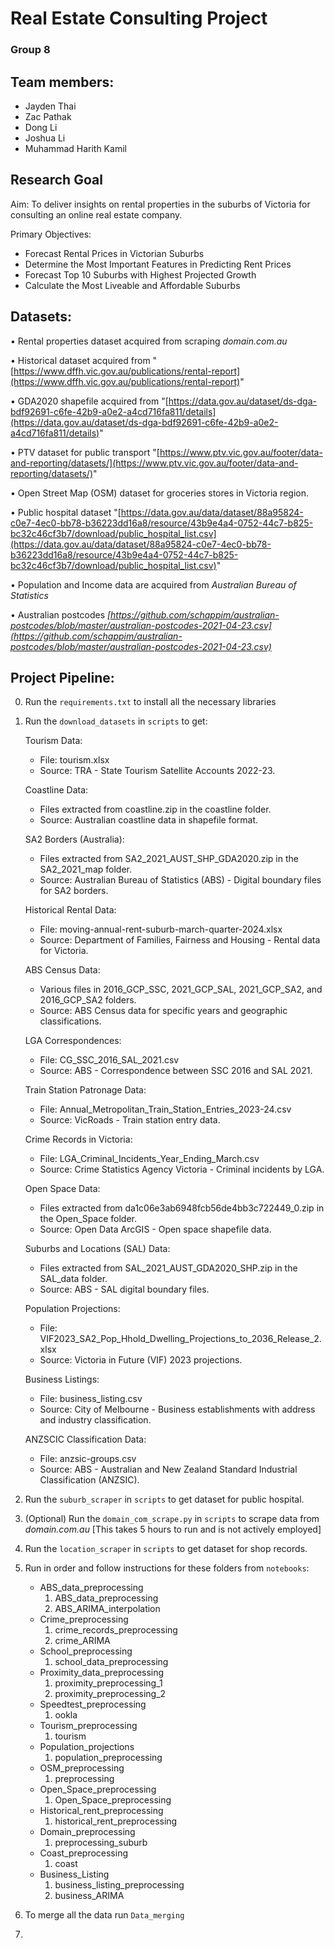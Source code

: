 # Real Estate Consulting Project

### Group 8

## Team members:

* Jayden Thai
* Zac Pathak
* Dong Li
* Joshua Li
* Muhammad Harith Kamil

## Research Goal

Aim: To deliver insights on rental properties in the suburbs of Victoria for consulting an online real estate company.

Primary Objectives:

* Forecast Rental Prices in Victorian Suburbs
* Determine the Most Important Features in Predicting Rent Prices
* Forecast Top 10 Suburbs with Highest Projected Growth
* Calculate the Most Liveable and Affordable Suburbs

## Datasets:

• Rental properties dataset acquired from scraping *domain.com.au*

• Historical dataset acquired from "[https://www.dffh.vic.gov.au/publications/rental-report](https://www.dffh.vic.gov.au/publications/rental-report)"

• GDA2020 shapefile acquired from "[https://data.gov.au/dataset/ds-dga-bdf92691-c6fe-42b9-a0e2-a4cd716fa811/details](https://data.gov.au/dataset/ds-dga-bdf92691-c6fe-42b9-a0e2-a4cd716fa811/details)"

• PTV dataset for public transport "[https://www.ptv.vic.gov.au/footer/data-and-reporting/datasets/](https://www.ptv.vic.gov.au/footer/data-and-reporting/datasets/)"

• Open Street Map (OSM) dataset for groceries stores in Victoria region.

• Public hospital dataset "[https://data.gov.au/data/dataset/88a95824-c0e7-4ec0-bb78-b36223dd16a8/resource/43b9e4a4-0752-44c7-b825-bc32c46cf3b7/download/public_hospital_list.csv](https://data.gov.au/data/dataset/88a95824-c0e7-4ec0-bb78-b36223dd16a8/resource/43b9e4a4-0752-44c7-b825-bc32c46cf3b7/download/public_hospital_list.csv)"

• Population and Income data are acquired from *Australian Bureau of Statistics*

• Australian postcodes *[https://github.com/schappim/australian-postcodes/blob/master/australian-postcodes-2021-04-23.csv](https://github.com/schappim/australian-postcodes/blob/master/australian-postcodes-2021-04-23.csv)*

## Project Pipeline:

0. Run the `requirements.txt` to install all the necessary libraries
1. Run the `download_datasets` in `scripts` to get:

   Tourism Data:
   - File: tourism.xlsx
   - Source: TRA - State Tourism Satellite Accounts 2022-23.

   Coastline Data:
   - Files extracted from coastline.zip in the coastline folder.
   - Source: Australian coastline data in shapefile format.

   SA2 Borders (Australia):
   - Files extracted from SA2_2021_AUST_SHP_GDA2020.zip in the SA2_2021_map folder.
   - Source: Australian Bureau of Statistics (ABS) - Digital boundary files for SA2 borders.

   Historical Rental Data:
   - File: moving-annual-rent-suburb-march-quarter-2024.xlsx
   - Source: Department of Families, Fairness and Housing - Rental data for Victoria.

   ABS Census Data:
   - Various files in 2016_GCP_SSC, 2021_GCP_SAL, 2021_GCP_SA2, and 2016_GCP_SA2 folders.
   - Source: ABS Census data for specific years and geographic classifications.

   LGA Correspondences:
   - File: CG_SSC_2016_SAL_2021.csv
   - Source: ABS - Correspondence between SSC 2016 and SAL 2021.

   Train Station Patronage Data:
   - File: Annual_Metropolitan_Train_Station_Entries_2023-24.csv
   - Source: VicRoads - Train station entry data.

   Crime Records in Victoria:
   - File: LGA_Criminal_Incidents_Year_Ending_March.csv
   - Source: Crime Statistics Agency Victoria - Criminal incidents by LGA.

   Open Space Data:
   - Files extracted from da1c06e3ab6948fcb56de4bb3c722449_0.zip in the Open_Space folder.
   - Source: Open Data ArcGIS - Open space shapefile data.

   Suburbs and Locations (SAL) Data:
   - Files extracted from SAL_2021_AUST_GDA2020_SHP.zip in the SAL_data folder.
   - Source: ABS - SAL digital boundary files.

   Population Projections:
   - File: VIF2023_SA2_Pop_Hhold_Dwelling_Projections_to_2036_Release_2.xlsx
   - Source: Victoria in Future (VIF) 2023 projections.

   Business Listings:
   - File: business_listing.csv
   - Source: City of Melbourne - Business establishments with address and industry classification.

   ANZSCIC Classification Data:
   - File: anzsic-groups.csv
   - Source: ABS - Australian and New Zealand Standard Industrial Classification (ANZSIC).
2. Run the `suburb_scraper` in `scripts` to get dataset for public hospital.
3. (Optional) Run the `domain_com_scrape.py` in `scripts` to scrape data from *domain.com.au* \[This takes 5 hours to run and is not actively employed\]
4. Run the `location_scraper` in `scripts` to get dataset for shop records.
5. Run in order and follow instructions for these folders from `notebooks`:
    - ABS_data_preprocessing
        1. ABS_data_preprocessing
        2. ABS_ARIMA_interpolation
    - Crime_preprocessing
        1. crime_records_preprocessing
        2. crime_ARIMA
    - School_preprocessing
        1. school_data_preprocessing
    - Proximity_data_preprocessing
        1. proximity_preprocessing_1
        2. proximity_preprocessing_2
    - Speedtest_preprocessing
        1. ookla
    - Tourism_preprocessing
        1. tourism
    - Population_projections
        1. population_preprocessing
    - OSM_preprocessing
        1. preprocessing
    - Open_Space_preprocessing
        1. Open_Space_preprocessing
    - Historical_rent_preprocessing
        1. historical_rent_preprocessing
    - Domain_preprocessing
        1. preprocessing_suburb
    - Coast_preprocessing
        1. coast
    - Business_Listing
        1. business_listing_preprocessing
        2. business_ARIMA
6. To merge all the data run `Data_merging`
7. 

